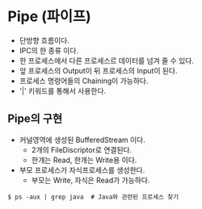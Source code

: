 # Pipe (파이프)
- 단방향 흐름이다.
- IPC의 한 종류 이다.
- 한 프로세스에서 다른 프로세스르 데이터를 넘겨 줄 수 있다.
- 앞 프로세스의 Output이 뒤 프로세스의 Input이 된다.
- 프로세스 명령어들의 Chaining이 가능하다.
- '|' 키워드를 통해서 사용한다.

## Pipe의 구현
- 커널영역에 생성된 BufferedStream 이다.
  - 2개의 FileDiscriptor로 연결된다.
  - 한개는 Read, 한개는 Write용 이다.
- 부모 프로세스가 자식프로세스를 생성한다.
  - 부모는 Write, 자식은 Read가 가능하다.

```shell
$ ps -aux | grep java  # Java와 관련된 프로세스 찾기
```